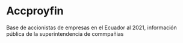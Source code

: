 # Accproyfin
Base de accionistas de empresas en el Ecuador al 2021, información pública de la superintendencia de commpañias
